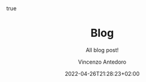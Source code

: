 ---
title: "Blog"
subtitle: "All blog post!"
date: 2022-04-26T21:28:23+02:00
lastmod: 2022-04-26T21:28:23+02:00
coverimage: "blog.jpg"
draft: true
author: "Vincenzo Antedoro"
authorLink: ""
description: "Descrizione da rivedere se è un doppione subtitle"
weight: 1

type: "blog"

tags: [tag1, tag2, tag3, tag4]
categories: [category]

hiddenFromHomePage: false
hiddenFromSearch: false


featured: false
sidebar: true
toc: false
math:
  enable: false
lightgallery: false
license: ""
---